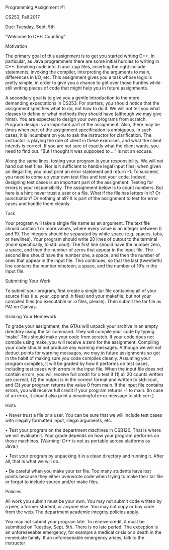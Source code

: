 Programming Assignment #1

CS253, Fall 2017

Due: Tuesday, Sept. 5th

“Welcome to C++: Counting”

Motivation

The primary goal of this assignment is to get you started writing C++. In particular, as Java
programmers there are some initial hurdles to writing in C++: breaking code into .h and .cpp files,
inserting the right include statements, invoking the compiler, interpreting the arguments to main,
differences in I/O, etc. This assignment gives you a task whose logic is pretty simple, in order to
give you a chance to get over those hurdles while still writing pieces of code that might help you
in future assignments.

A secondary goal is to give you a gentle introduction to the more demanding expectations in
CS253. For starters, you should notice that the assignment specifies what to do, not how to do it.
We will not tell you what classes to define or what methods they should have (although we may
give hints). You are expected to design your own programs from scratch. Program design is an
important part of the assignment. Also, there may be times when part of the assignment
specification is ambiguous. In such cases, it is incumbent on you to ask the instructor for
clarification. The instructor is playing the role of client in these exercises, and what the client
intends is correct. If you are not sure of exactly what the client wants, you need to find out. “But I
thought it was supposed to …” is not an excuse.

Along the same lines, testing your program is your responsibility. We will not hand out test files.
Nor is it sufficient to handle legal input files; when given an illegal file, you must print an error
statement and return -1. To succeed, you need to come up your own test files and test your code.
Indeed, designing test cases is an important part of the assignment. Testing for errors is your
responsibility. The assignment below is to count numbers. But here is a hint: never trust a user or
a file. What if the file has letters in it? Or punctuation? Or nothing at all? It is part of the
assignment to test for error cases and handle them cleanly.

Task

Your program will take a single file name as an argument. The text file should contain 1 or more
values, where every value is an integer between 0 and 19. The integers should be separated by
white space (e.g. spaces, tabs, or newlines). Your program should write 20 lines of output to the
terminal (more specifically, to std::cout). The first line should have the number zero, a space, and
then the number of zeros that appear in the input file. The second line should have the number
one, a space, and then the number of ones that appear in the input file. This continues, so that the
last (twentieth) line contains the number nineteen, a space, and the number of 19’s in the input
file.

Submitting Your Work

To submit your program, first create a single tar file containing all of your source files (i.e. your
.cpp and .h files) and your makefile, but not your compiled files (no executable or .o files,
please). Then submit the tar file as PA1 on Canvas.

Grading Your Homework

To grade your assignment, the GTAs will unpack your archive in an empty directory using the tar
command. They will compile your code by typing ‘make’. This should make your code from
scratch. If your code does not compile using make, you will receive a zero for the assignment.
Compiling your code should not produce any warning messages. Although we will not deduct
points for warning messages, we may in future assignments so get in the habit of making sure you
code compiles cleanly. Assuming your program compiles, it will be graded by how it performs on
test cases, including test cases with errors in the input file. When the input file does not contain
errors, you will receive full credit for a test if (1) all 20 counts written are correct, (2) the output is
in the correct format and written to std::cout, and (3) your program returns the value 0 from main.
If the input file contains errors, you will receive full credit if your program returns -1 to main. (In
case of an error, it should also print a meaningful error message to std::cerr.)

Hints

• Never trust a file or a user. You can be sure that we will include test cases with illegally
formatted input, illegal arguments, etc.

• Test your program on the department machines in CSB120. That is where we will
evaluate it. Your grade depends on how your program performs on those machines.
(Warning: C++ is not as portable across platforms as Java.)

• Test your program by unpacking it in a clean directory and running it. After all, that is
what we will do.

• Be careful when you make your tar file. Too many students have lost points because they
either overwrote code when trying to make their tar file or forgot to include source and/or
make files.

Policies

All work you submit must be your own. You may not submit code written by a peer, a former
student, or anyone else. You may not copy or buy code from the web. The department academic
integrity policies apply.

You may not submit your program late. To receive credit, it must be submitted on Tuesday, Sept.
5th. There is no late period. The exception is an unforeseeable emergency, for example a medical
crisis or a death in the immediate family. If an unforeseeable emergency arises, talk to the
instructor
